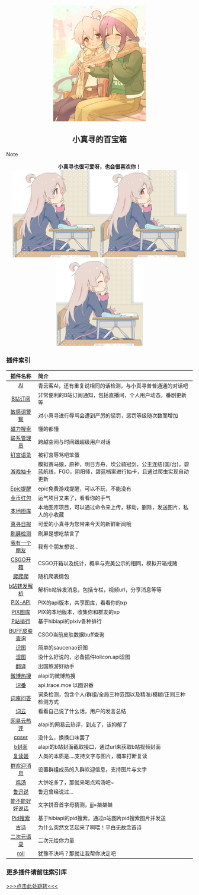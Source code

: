 
<div align=center>

<img width="250" height="312" src="https://github.com/zhenxun-org/zhenxun_bot_plugins/blob/main/docs_image/tt.jpg"/>

## 小真寻的百宝箱

</div>

> [!NOTE]
>
> <div align="center"><b>小真寻也很可爱呀，也会很喜欢你！</b></div>
>
> <div align="center"><img width="235" height="235" src="https://github.com/zhenxun-org/zhenxun_bot_plugins/blob/main/docs_image/tt3.png"/><img width="235" height="235" src="https://github.com/zhenxun-org/zhenxun_bot_plugins/blob/main/docs_image/tt1.png"/><img width="235" height="235" src="https://github.com/zhenxun-org/zhenxun_bot_plugins/blob/main/docs_image/tt2.png"/></div>

### 插件索引

| 插件名称 | 简介 |
| :---: | :---|
|[AI](https://github.com/zhenxun-org/zhenxun_bot_plugins/tree/main/plugins/ai) | 青云客AI，还有重复说相同的话检测，与小真寻普普通通的对话吧 |
|[B站订阅](https://github.com/zhenxun-org/zhenxun_bot_plugins/tree/main/plugins/bilibili_sub)|非常便利的B站订阅通知，包括直播间，个人用户动态，番剧更新等|
|[敏感词警察](https://github.com/zhenxun-org/zhenxun_bot_plugins/tree/main/plugins/black_word)|对小真寻进行辱骂会遭到严厉的惩罚，惩罚等级随次数而增加|
|[磁力搜索](https://github.com/zhenxun-org/zhenxun_bot_plugins/tree/main/plugins/bt)|懂的都懂|
|[联系管理员](https://github.com/zhenxun-org/zhenxun_bot_plugins/tree/main/plugins/dialogue)|跨越空间与时间跟超级用户对话|
|[钉宫语录](https://github.com/zhenxun-org/zhenxun_bot_plugins/tree/main/plugins/dinggong)|被钉宫辱骂吧笨蛋|
|[游戏抽卡](https://github.com/zhenxun-org/zhenxun_bot_plugins/tree/main/plugins/draw_card)|模拟赛马娘，原神，明日方舟，坎公骑冠剑，公主连结(国/台)，碧蓝航线，FGO，阴阳师，碧蓝档案进行抽卡，且通过爬虫实现自动更新|
|[Epic提醒](https://github.com/zhenxun-org/zhenxun_bot_plugins/tree/main/plugins/epic)|epic免费游戏提醒，可以不玩，不能没有|
|[金币红包](https://github.com/zhenxun-org/zhenxun_bot_plugins/tree/main/plugins/gold_redbag)|运气项目又来了，看看你的手气|
|[本地图库](https://github.com/zhenxun-org/zhenxun_bot_plugins/tree/main/plugins/image_management)|本地图库项目，可以通过命令来上传，移动，删除，发送图片，私人的小收藏|
|[真寻日报](https://github.com/zhenxun-org/zhenxun_bot_plugins/tree/main/plugins/mahiro_report)|可爱的小真寻为您带来今天的新鲜新闻哦|
|[刷屏检测](https://github.com/zhenxun-org/zhenxun_bot_plugins/tree/main/plugins/mute)|刷屏是想吃禁言了|
|[我有一个朋友](https://github.com/zhenxun-org/zhenxun_bot_plugins/tree/main/plugins/one_friend)|我有个朋友想说...|
|[CSGO开箱](https://github.com/zhenxun-org/zhenxun_bot_plugins/tree/main/plugins/open_cases)|CSGO开箱以及统计，概率与完美公示的相同，模拟开箱戒赌|
|[爬爬爬](https://github.com/zhenxun-org/zhenxun_bot_plugins/tree/main/plugins/pa)|随机爬表情包|
|[b站转发解析](https://github.com/zhenxun-org/zhenxun_bot_plugins/tree/main/plugins/parse_bilibili)|解析b站转发消息，包括专栏，视频url，分享消息等等|
|[PIX-API](https://github.com/zhenxun-org/zhenxun_bot_plugins/tree/main/plugins/pix_api)|PIX的api版本，共享图库，看看你的xp|
|[PIX图库](https://github.com/zhenxun-org/zhenxun_bot_plugins/tree/main/plugins/pix_gallery)|PIX的本地版本，收集你和群友的xp|
|[P站排行](https://github.com/zhenxun-org/zhenxun_bot_plugins/tree/main/plugins/pixiv_rank_search)|基于hibiapi的pixiv各种排行|
|[BUFF皮肤查询](https://github.com/zhenxun-org/zhenxun_bot_plugins/tree/main/plugins/search_buff_skin_price)|CSGO当前皮肤数据buff查询|
|[识图](https://github.com/zhenxun-org/zhenxun_bot_plugins/tree/main/plugins/search_image)|简单的saucenao识图|
|[涩图](https://github.com/zhenxun-org/zhenxun_bot_plugins/tree/main/plugins/send_setu_)|没什么好说的，必备插件lolicon.api涩图|
|[翻译](https://github.com/zhenxun-org/zhenxun_bot_plugins/tree/main/plugins/translate)|出国旅游好助手|
|[微博热搜](https://github.com/zhenxun-org/zhenxun_bot_plugins/tree/main/plugins/wbtop)|alapi的微博热搜|
|[识番](https://github.com/zhenxun-org/zhenxun_bot_plugins/tree/main/plugins/what_anime)|api.trace.moe 以图识番|
|[词库问答](https://github.com/zhenxun-org/zhenxun_bot_plugins/tree/main/plugins/word_bank)| 词条检测，包含个人/群组/全局三种范围以及精准/模糊/正则三种检测方式 |
|[词云](https://github.com/zhenxun-org/zhenxun_bot_plugins/tree/main/plugins/word_clouds)|看看自己说了什么话，用户的发言总结|
|[网易云热评](https://github.com/zhenxun-org/zhenxun_bot_plugins/tree/main/plugins/comments_163)|alapi的网易云热评，到点了，该抑郁了|
|[coser](https://github.com/zhenxun-org/zhenxun_bot_plugins/tree/main/plugins/coser)|没什么，换换口味罢了|
|[b封面](https://github.com/zhenxun-org/zhenxun_bot_plugins/tree/main/plugins/cover)|alapi的b站封面截取接口，通过url来获取b站视频封面|
|[复读姬](https://github.com/zhenxun-org/zhenxun_bot_plugins/tree/main/plugins/fudu)|人类的本质是....支持文字与图片，概率打断复读|
|[群欢迎消息](https://github.com/zhenxun-org/zhenxun_bot_plugins/tree/main/plugins/group_welcome_msg)|设置群组成员的入群欢迎信息，支持图片与文字|
|[鸡汤](https://github.com/zhenxun-org/zhenxun_bot_plugins/tree/main/plugins/jidang)|大饼吃多了，那就来喝点鸡汤吧~|
|[鲁迅说](https://github.com/zhenxun-org/zhenxun_bot_plugins/tree/main/plugins/luxun)|鲁迅曾经说过...|
|[能不能好好说话](https://github.com/zhenxun-org/zhenxun_bot_plugins/tree/main/plugins/nbnhhsh)|文字拼音首字母猜测，jjj=桀桀桀|
|[Pid搜索](https://github.com/zhenxun-org/zhenxun_bot_plugins/tree/main/plugins/pid_search)|基于hibiapi的pid搜索，通过p站图片pid搜索图片并发送|
|[古诗](https://github.com/zhenxun-org/zhenxun_bot_plugins/tree/main/plugins/poetry)|为什么突然文艺起来了啊喂！平白无故念首诗|
|[二次元语录](https://github.com/zhenxun-org/zhenxun_bot_plugins/tree/main/plugins/quotations)|二次元给你力量|
|[roll](https://github.com/zhenxun-org/zhenxun_bot_plugins/tree/main/plugins/roll)|犹豫不决吗？那就让我帮你决定吧|



### 更多插件请前往索引库

[>>>点击此处跳转<<<](https://github.com/zhenxun-org/zhenxun_bot_plugins_index)